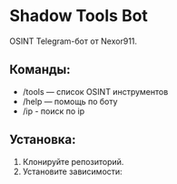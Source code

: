 # Shadow Tools Bot

OSINT Telegram-бот от Nexor911.

## Команды:
- /tools — список OSINT инструментов
- /help — помощь по боту
- /ip - поиск по ip

## Установка:
1. Клонируйте репозиторий.
2. Установите зависимости:

